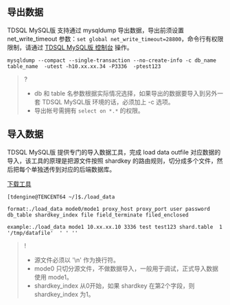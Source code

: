 
## 导出数据
TDSQL MySQL版 支持通过 mysqldump 导出数据，导出前须设置 net_write_timeout 参数：`set global net_write_timeout=28800`，命令行有权限限制，请通过 [TDSQL MySQL版 控制台](https://console.cloud.tencent.com/dcdb) 操作。
```
mysqldump --compact --single-transaction --no-create-info -c db_name table_name  -utest -h10.xx.xx.34 -P3336  -ptest123
```

>?
>- db 和 table 名参数根据实际情况选择，如果导出的数据要导入到另外一套 TDSQL MySQL版 环境的话，必须加上 -c 选项。
>- 导出帐号需拥有 `select on *.*` 的权限。

## 导入数据
TDSQL MySQL版 提供专门的导入数据工具，完成 load data outfile 对应数据的导入，该工具的原理是把源文件按照 shardkey 的路由规则，切分成多个文件，然后把每个单独透传到对应的后端数据库。

[下载工具](https://tdsqlfilebackup-1252014656.cos.ap-chengdu.myqcloud.com/load_data.tar)

```
[tdengine@TENCENT64 ~/]$./load_data

format:./load_data mode0/mode1 proxy_host proxy_port user password db_table shardkey_index file field_terminate filed_enclosed

example:./load_data mode1 10.xx.xx.10 3336 test test123 shard.table  1 '/tmp/datafile'  ' ' ''
```

>!
>- 源文件必须以 '\n' 作为换行符。
>- mode0 只切分源文件，不做数据导入，一般用于调试，正式导入数据使用 mode1。
>- shardkey_index 从0开始，如果 shardkey 在第2个字段，则 shardkey_index 为1。


